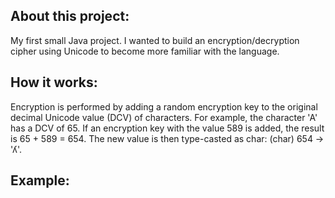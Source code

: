 ## About this project:
My first small Java project. I wanted to build an encryption/decryption cipher
using Unicode to become more familiar with the language.

## How it works:
Encryption is performed by adding a random encryption key to the original decimal Unicode value (DCV) of characters.
For example, the character 'A' has a DCV of 65. If an encryption key with the value 589 is added, the result is 65 + 589 = 654.
The new value is then type-casted as char: (char) 654 -> 'ʎ'.

## Example:

